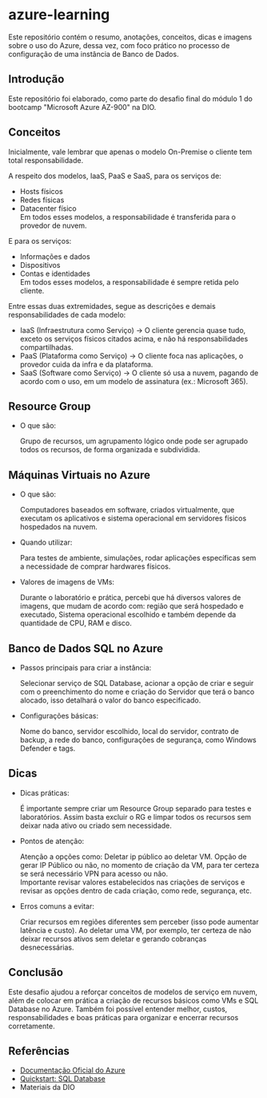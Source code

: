 # azure-learning
  Este repositório contém o resumo, anotações, conceitos, dicas e imagens sobre o uso do Azure, dessa vez, com foco prático no processo de configuração de uma instância de Banco de Dados.

## Introdução
  Este repositório foi elaborado, como parte do desafio final do módulo 1 do bootcamp "Microsoft Azure AZ-900" na DIO.

## Conceitos
  Inicialmente, vale lembrar que apenas o modelo On-Premise o cliente tem total responsabilidade.

  A respeito dos modelos, IaaS, PaaS e SaaS, para os serviços de:
  - Hosts físicos
  - Redes físicas
  - Datacenter físico\
  Em todos esses modelos, a responsabilidade é transferida para o provedor de nuvem.

  E para os serviços:
  - Informações e dados
  - Dispositivos
  - Contas e identidades\
  Em todos esses modelos, a responsabilidade é sempre retida pelo cliente.

  Entre essas duas extremidades, segue as descrições e demais responsabilidades de cada modelo:

  - IaaS (Infraestrutura como Serviço)   ->    O cliente gerencia quase tudo, exceto os serviços físicos citados acima, e não há responsabilidades compartilhadas.
  - PaaS (Plataforma como Serviço)       ->    O cliente foca nas aplicações, o provedor cuida da infra e da plataforma.
  - SaaS (Software como Serviço)         ->    O cliente só usa a nuvem, pagando de acordo com o uso, em um modelo de assinatura (ex.: Microsoft 365).

## Resource Group
  - O que são:
    
    Grupo de recursos, um agrupamento lógico onde pode ser agrupado todos os recursos, de forma organizada e subdividida.

## Máquinas Virtuais no Azure
  - O que são:
    
    Computadores baseados em software, criados virtualmente, que executam os aplicativos e sistema operacional em servidores físicos hospedados na nuvem.
    
  - Quando utilizar:
    
    Para testes de ambiente, simulações, rodar aplicações específicas sem a necessidade de comprar hardwares físicos.
    
  - Valores de imagens de VMs:
    
    Durante o laboratório e prática, percebi que há diversos valores de imagens, que mudam de acordo com: região que será hospedado e executado,
    Sistema operacional escolhido e também depende da quantidade de CPU, RAM   e disco.

## Banco de Dados SQL no Azure
  - Passos principais para criar a instância:
    
    Selecionar serviço de SQL Database, acionar a opção de criar e seguir com o preenchimento do nome e criação do Servidor que terá o banco alocado, isso detalhará o valor do banco especificado.
    
  - Configurações básicas:
    
    Nome do banco, servidor escolhido, local do servidor, contrato de backup, a rede do banco, configurações de segurança, como Windows Defender e tags.

## Dicas
  - Dicas práticas:
    
    É importante sempre criar um Resource Group separado para testes e laboratórios. Assim basta excluir o RG e limpar todos os recursos sem deixar nada ativo ou criado sem necessidade.
  
  - Pontos de atenção:
    
    Atenção a opções como: Deletar ip público ao deletar VM. Opção de gerar IP Público ou não, no momento de criação da VM, para ter certeza se será necessário VPN para acesso ou não.\
    Importante revisar valores estabelecidos nas criações de serviços e revisar as opções dentro de cada criação, como rede, segurança, etc.
  
  - Erros comuns a evitar:
    
    Criar recursos em regiões diferentes sem perceber (isso pode aumentar latência e custo). Ao deletar uma VM, por exemplo, ter certeza de não deixar recursos ativos sem deletar e gerando cobranças desnecessárias.

## Conclusão  
  Este desafio ajudou a reforçar conceitos de modelos de serviço em nuvem, além de colocar em prática a criação de recursos básicos como VMs e SQL Database no Azure.
  Também foi possível entender melhor, custos, responsabilidades e boas práticas para organizar e encerrar recursos corretamente.

## Referências
  - [Documentação Oficial do Azure](https://learn.microsoft.com/azure)
  - [Quickstart: SQL Database](https://learn.microsoft.com/azure/azure-sql/database/single-database-create-quickstart)
  - Materiais da DIO
